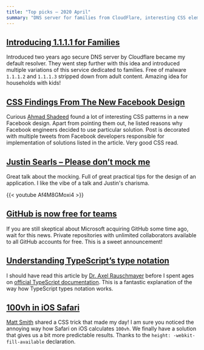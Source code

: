 ```yaml
---
title: "Top picks — 2020 April"
summary: "DNS server for families from CloudFlare, interesting CSS elements in new Facebook design, consideration for mocking objects in your unit tests, free GitHub for teams, TypeScript’s type notation, full-height element on iOS Safari and more… "
---
```


## [Introducing 1.1.1.1 for Families](https://blog.cloudflare.com/introducing-1-1-1-1-for-families/)

Introduced two years ago secure DNS server by Cloudflare became my default resolver. They went step further with this idea and introduced multiple variations of this service dedicated to families. Free of malware `1.1.1.2` and  `1.1.1.3` stripped down from adult content. Amazing idea for households with kids!

## [CSS Findings From The New Facebook Design](https://ishadeed.com/article/new-facebook-css/)

Curious [Ahmad Shadeed](https://twitter.com/shadeed9) found a lot of interesting CSS patterns in a new Facebook design. Apart from pointing them out, he listed reasons why Facebook engineers decided to use particular solution. Post is decorated with multiple tweets from Facebook developers responsible for implementation of solutions listed in the article. Very good CSS read.

## [Justin Searls – Please don’t mock me](https://youtu.be/Af4M8GMoxi4)

Great talk about the mocking. Full of great practical tips for the design of an application. I like the vibe of a talk and Justin's charisma.

{{< youtube Af4M8GMoxi4 >}}

## [GitHub is now free for teams](https://github.blog/2020-04-14-github-is-now-free-for-teams/)

If you are still skeptical about Microsoft acquiring GitHub some time ago, wait for this news. Private repositories with unlimited collaborators available to all GitHub accounts for free. This is a sweet announcement!

## [Understanding TypeScript’s type notation](https://2ality.com/2018/04/type-notation-typescript.html)

I should have read this article by [Dr. Axel Rauschmayer](https://twitter.com/rauschma) before I spent ages on [official TypeScript documentation](https://www.typescriptlang.org/docs/home). This is a fantastic explanation of the way how TypeScript types notation works.

## [100vh in iOS Safari](https://twitter.com/AllThingsSmitty/status/1254151507412496384)

[Matt Smith](https://twitter.com/AllThingsSmitty) shared a CSS trick that made my day! I am sure you noticed the annoying way how Safari on iOS calculates `100vh`. We finally have a solution that gives us a bit more predictable results. Thanks to the `height: -webkit-fill-available` declaration.
